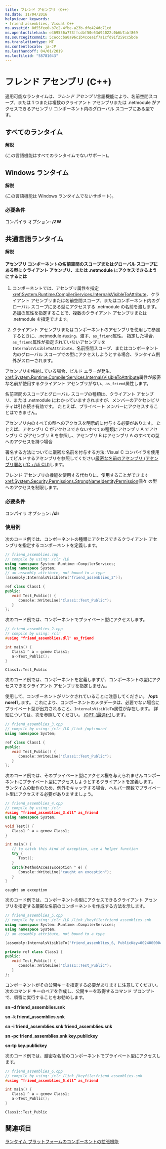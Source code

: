```yaml
---
title: フレンド アセンブリ (C++)
ms.date: 11/04/2016
helpviewer_keywords:
- friend assemblies, Visual C++
ms.assetid: 8d55fee0-b7c2-4fbe-a23b-dfe424dc71cd
ms.openlocfilehash: e469556a773ffcdbf50e53d94022c0b6b7abf869
ms.sourcegitcommit: 5cecccba0a96c1b4ccea1f7a1cfd91f259cc5bde
ms.translationtype: MT
ms.contentlocale: ja-JP
ms.lasthandoff: 04/01/2019
ms.locfileid: "58781043"
---
```

# <a name="friend-assemblies-c"></a>フレンド アセンブリ (C++)

適用可能なランタイムは、*フレンド アセンブリ*言語機能により、名前空間スコープ、または 1 つまたは複数のクライアント アセンブリまたは .netmodule がアクセスできるアセンブリ コンポーネント内のグローバル スコープにある型です。

## <a name="all-runtimes"></a>すべてのランタイム

**解説**

(この言語機能はすべてのランタイムでないサポート)。

## <a name="windows-runtime"></a>Windows ランタイム

**解説**

(この言語機能は Windows ランタイムでないサポート)。

### <a name="requirements"></a>必要条件

コンパイラ オプション: **/ZW**

## <a name="common-language-runtime"></a>共通言語ランタイム

**解説**

#### <a name="to-make-types-at-namespace-scope-or-global-scope-in-an-assembly-component-accessible-to-a-client-assembly-or-netmodule"></a>アセンブリ コンポーネントの名前空間のスコープまたはグローバル スコープにある型にクライアント アセンブリ、または .netmodule にアクセスできるようにするには

1. コンポーネントでは、アセンブリ属性を指定<xref:System.Runtime.CompilerServices.InternalsVisibleToAttribute>、クライアント アセンブリまたは名前空間スコープ、またはコンポーネント内のグローバル スコープにある型にアクセスする .netmodule の名前を渡します。  追加の属性を指定することで、複数のクライアント アセンブリまたは .netmodule を指定できます。

1. クライアント アセンブリまたはコンポーネントのアセンブリを使用して参照するときに、.netmodule `#using`、渡す、`as_friend`属性。  指定した場合、`as_friend`属性が指定されていないアセンブリを`InternalsVisibleToAttribute`、名前空間スコープ、またはコンポーネント内のグローバル スコープでの型にアクセスしようとする場合、ランタイム例外がスローされます。

アセンブリを格納している場合、ビルド エラーが発生、<xref:System.Runtime.CompilerServices.InternalsVisibleToAttribute>属性が厳密な名前が使用するクライアント アセンブリがない、`as_friend`属性します。

名前空間のスコープとグローバル スコープの種類は、クライアント アセンブリ、または .netmodule にわかっていますされますが、メンバーのアクセシビリティは引き続き有効です。  たとえば、プライベート メンバーにアクセスすることはできません。

アセンブリ内のすべての型へのアクセスを明示的に付与する必要があります。  たとえば、アセンブリ C がアクセスできないすべての種類にアセンブリ A でアセンブリ C がアセンブリ B を参照し、アセンブリ B はアセンブリ A のすべての型へのアクセスを持つ場合

署名する方法についてに厳密な名前を付与する方法: Visual C コンパイラを使用してビルドするアセンブリを参照してください[厳密な名前のアセンブリ (アセンブリ署名) (C +/cli CLI)](../dotnet/strong-name-assemblies-assembly-signing-cpp-cli.md)します。

フレンド アセンブリの機能を使用する代わりに、使用することができます<xref:System.Security.Permissions.StrongNameIdentityPermission>個々 の型へのアクセスを制限します。

### <a name="requirements"></a>必要条件

コンパイラ オプション: **/clr**

### <a name="examples"></a>使用例

次のコード例では、コンポーネントの種類にアクセスできるクライアント アセンブリを指定するコンポーネントを定義します。

```cpp
// friend_assemblies.cpp
// compile by using: /clr /LD
using namespace System::Runtime::CompilerServices;
using namespace System;
// an assembly attribute, not bound to a type
[assembly:InternalsVisibleTo("friend_assemblies_2")];

ref class Class1 {
public:
   void Test_Public() {
      Console::WriteLine("Class1::Test_Public");
   }
};
```

次のコード例では、コンポーネントでプライベート型にアクセスします。

```cpp
// friend_assemblies_2.cpp
// compile by using: /clr
#using "friend_assemblies.dll" as_friend

int main() {
   Class1 ^ a = gcnew Class1;
   a->Test_Public();
}
```

```Output
Class1::Test_Public
```

次のコード例では、コンポーネントを定義しますが、コンポーネントの型にアクセスできるクライアント アセンブリを指定しません。

使用して、コンポーネントがリンクされていることに注意してください。 **/opt: noref**します。 これにより、コンポーネントのメタデータは、必要でない場合にプライベート型が出力されること、`InternalsVisibleTo`属性が存在します。 詳細については、次を参照してください。 [/OPT (最適化)](../build/reference/opt-optimizations.md)します。

```cpp
// friend_assemblies_3.cpp
// compile by using: /clr /LD /link /opt:noref
using namespace System;

ref class Class1 {
public:
   void Test_Public() {
      Console::WriteLine("Class1::Test_Public");
   }
};
```

次のコード例では、そのプライベート型にアクセス権を与えられませんコンポーネントにプライベート型にアクセスしようとするクライアントを定義します。 ランタイムの動作のため、例外をキャッチする場合、ヘルパー関数でプライベート型にアクセスする必要がありますましょう。

```cpp
// friend_assemblies_4.cpp
// compile by using: /clr
#using "friend_assemblies_3.dll" as_friend
using namespace System;

void Test() {
   Class1 ^ a = gcnew Class1;
}

int main() {
   // to catch this kind of exception, use a helper function
   try {
      Test();
   }
   catch(MethodAccessException ^ e) {
      Console::WriteLine("caught an exception");
   }
}
```

```Output
caught an exception
```

次のコード例では、コンポーネントの型にアクセスできるクライアント アセンブリを指定する厳密な名前のコンポーネントを作成する方法を示します。

```cpp
// friend_assemblies_5.cpp
// compile by using: /clr /LD /link /keyfile:friend_assemblies.snk
using namespace System::Runtime::CompilerServices;
using namespace System;
// an assembly attribute, not bound to a type

[assembly:InternalsVisibleTo("friend_assemblies_6, PublicKey=00240000048000009400000006020000002400005253413100040000010001000bf45d77fd991f3bff0ef51af48a12d35699e04616f27ba561195a69ebd3449c345389dc9603d65be8cd1987bc7ea48bdda35ac7d57d3d82c666b7fc1a5b79836d139ef0ac8c4e715434211660f481612771a9f7059b9b742c3d8af00e01716ed4b872e6f1be0e94863eb5745224f0deaba5b137624d7049b6f2d87fba639fc5")];

private ref class Class1 {
public:
   void Test_Public() {
      Console::WriteLine("Class1::Test_Public");
   }
};
```

コンポーネントがその公開キーを指定する必要がありますに注意してください。 次のコマンド キーのペアを作成し、公開キーを取得するコマンド プロンプトで、順番に実行することをお勧めします。

**sn -d friend_assemblies.snk**

**sn -k friend_assemblies.snk**

**sn -i friend_assemblies.snk friend_assemblies.snk**

**sn -pc friend_assemblies.snk key.publickey**

**sn-tp key.publickey**

次のコード例では、厳密な名前のコンポーネントでプライベート型にアクセスします。

```cpp
// friend_assemblies_6.cpp
// compile by using: /clr /link /keyfile:friend_assemblies.snk
#using "friend_assemblies_5.dll" as_friend

int main() {
   Class1 ^ a = gcnew Class1;
   a->Test_Public();
}
```

```Output
Class1::Test_Public
```

## <a name="see-also"></a>関連項目

[ランタイム プラットフォームのコンポーネントの拡張機能](../extensions/component-extensions-for-runtime-platforms.md)
